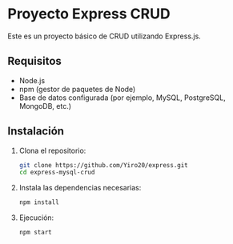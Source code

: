# Proyecto Express CRUD

Este es un proyecto básico de CRUD utilizando Express.js.

## Requisitos

- Node.js
- npm (gestor de paquetes de Node)
- Base de datos configurada (por ejemplo, MySQL, PostgreSQL, MongoDB, etc.)

## Instalación

1. Clona el repositorio:

   ```bash
   git clone https://github.com/Yiro20/express.git
   cd express-mysql-crud
   ```

2. Instala las dependencias necesarias:

   ```bash
   npm install
   ```

3. Ejecución:

   ```bash
   npm start
   ```
